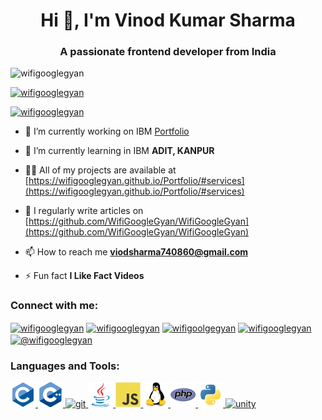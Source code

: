 <h1 align="center">Hi 👋, I'm Vinod Kumar Sharma</h1>
<h3 align="center">A passionate frontend developer from India</h3>

<p align="left"> <img src="https://komarev.com/ghpvc/?username=wifigooglegyan&label=Profile%20views&color=0e75b6&style=flat" alt="wifigooglegyan" /> </p>

<p align="left"> <a href="https://github.com/ryo-ma/github-profile-trophy"><img src="https://github-profile-trophy.vercel.app/?username=wifigooglegyan" alt="wifigooglegyan" /></a> </p>

<p align="left"> <a href="https://twitter.com/wifigooglegyan" target="blank"><img src="https://img.shields.io/twitter/follow/wifigooglegyan?logo=twitter&style=for-the-badge" alt="wifigooglegyan" /></a> </p>

- 🔭 I’m currently working on IBM [Portfolio](https://wifigooglegyan.github.io/Portfolio/#services)

- 🌱 I’m currently learning in IBM **ADIT, KANPUR**

- 👨‍💻 All of my projects are available at [https://wifigooglegyan.github.io/Portfolio/#services](https://wifigooglegyan.github.io/Portfolio/#services)

- 📝 I regularly write articles on [https://github.com/WifiGoogleGyan/WifiGoogleGyan](https://github.com/WifiGoogleGyan/WifiGoogleGyan)

- 📫 How to reach me **viodsharma740860@gmail.com**

- ⚡ Fun fact **I Like Fact Videos**

<h3 align="left">Connect with me:</h3>
<p align="left">
<a href="https://twitter.com/wifigooglegyan" target="blank"><img align="center" src="https://raw.githubusercontent.com/rahuldkjain/github-profile-readme-generator/master/src/images/icons/Social/twitter.svg" alt="wifigooglegyan" height="30" width="40" /></a>
<a href="https://linkedin.com/in/wifigooglegyan" target="blank"><img align="center" src="https://raw.githubusercontent.com/rahuldkjain/github-profile-readme-generator/master/src/images/icons/Social/linked-in-alt.svg" alt="wifigooglegyan" height="30" width="40" /></a>
<a href="https://fb.com/wifigoolgegyan" target="blank"><img align="center" src="https://raw.githubusercontent.com/rahuldkjain/github-profile-readme-generator/master/src/images/icons/Social/facebook.svg" alt="wifigoolgegyan" height="30" width="40" /></a>
<a href="https://instagram.com/wifigooglegyan" target="blank"><img align="center" src="https://raw.githubusercontent.com/rahuldkjain/github-profile-readme-generator/master/src/images/icons/Social/instagram.svg" alt="wifigooglegyan" height="30" width="40" /></a>
<a href="https://www.youtube.com/c/@wifigooglegyan" target="blank"><img align="center" src="https://raw.githubusercontent.com/rahuldkjain/github-profile-readme-generator/master/src/images/icons/Social/youtube.svg" alt="@wifigooglegyan" height="30" width="40" /></a>
</p>

<h3 align="left">Languages and Tools:</h3>
<p align="left"> <a href="https://www.cprogramming.com/" target="_blank" rel="noreferrer"> <img src="https://raw.githubusercontent.com/devicons/devicon/master/icons/c/c-original.svg" alt="c" width="40" height="40"/> </a> <a href="https://www.w3schools.com/cpp/" target="_blank" rel="noreferrer"> <img src="https://raw.githubusercontent.com/devicons/devicon/master/icons/cplusplus/cplusplus-original.svg" alt="cplusplus" width="40" height="40"/> </a> <a href="https://git-scm.com/" target="_blank" rel="noreferrer"> <img src="https://www.vectorlogo.zone/logos/git-scm/git-scm-icon.svg" alt="git" width="40" height="40"/> </a> <a href="https://www.java.com" target="_blank" rel="noreferrer"> <img src="https://raw.githubusercontent.com/devicons/devicon/master/icons/java/java-original.svg" alt="java" width="40" height="40"/> </a> <a href="https://developer.mozilla.org/en-US/docs/Web/JavaScript" target="_blank" rel="noreferrer"> <img src="https://raw.githubusercontent.com/devicons/devicon/master/icons/javascript/javascript-original.svg" alt="javascript" width="40" height="40"/> </a> <a href="https://www.linux.org/" target="_blank" rel="noreferrer"> <img src="https://raw.githubusercontent.com/devicons/devicon/master/icons/linux/linux-original.svg" alt="linux" width="40" height="40"/> </a> <a href="https://www.php.net" target="_blank" rel="noreferrer"> <img src="https://raw.githubusercontent.com/devicons/devicon/master/icons/php/php-original.svg" alt="php" width="40" height="40"/> </a> <a href="https://www.python.org" target="_blank" rel="noreferrer"> <img src="https://raw.githubusercontent.com/devicons/devicon/master/icons/python/python-original.svg" alt="python" width="40" height="40"/> </a> <a href="https://unity.com/" target="_blank" rel="noreferrer"> <img src="https://www.vectorlogo.zone/logos/unity3d/unity3d-icon.svg" alt="unity" width="40" height="40"/> </a> </p>


